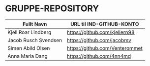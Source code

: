 # GRUPPE-REPOSITORY

| Fullt Navn 		        | URL til IND-GITHUB-KONTO 	          |
| --------------------- | ----------------------------------- |
| Kjell Roar Lindberg   | https://github.com/kjellern98       |
| Jacob Rusch Svendsen  | https://github.com/jacobrsv         |
| Simen Abild Olsen     | https://github.com/Venterommet      |
| Anna Maria Dang       | https://github.com/4nn4md           |
